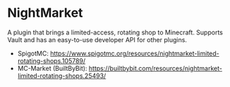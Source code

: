 # NightMarket
A plugin that brings a limited-access, rotating shop to Minecraft. Supports Vault and has an easy-to-use developer API for other plugins.

- SpigotMC: https://www.spigotmc.org/resources/nightmarket-limited-rotating-shops.105789/ <br>
- MC-Market (BuiltByBit): https://builtbybit.com/resources/nightmarket-limited-rotating-shops.25493/
